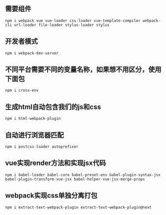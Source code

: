 ## 需要组件
`npm i webpack vue vue-loader css-loader vue-template-compiler webpack-cli url-loader file-loader stylus-loader stylus`
## 开发者模式
`npm i webpack-dev-server`
## 不同平台需要不同的变量名称，如果想不用区分，使用下面包
`npm i cross-env`
## 生成html自动包含我们的js和css
`npm i html-webpack-plugin`

## 自动进行浏览器匹配
`npm i postcss-loader autoprefixer`

## vue实现render方法和实现jsx代码
`npm i babel-loader babel-core babel-preset-env babel-plugin-syntax-jsx babel-plugin-transform-vue-jsx babel-helper-vue-jsx-merge-props`

## webpack实现css单独分离打包
`npm i extract-text-webpack-plugin extract-text-webpack-plugin@next`